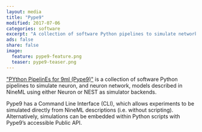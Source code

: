 ```yaml
---
layout: media
title: "Pype9"
modified: 2017-07-06
categories: software
excerpt: "A collection of software Python pipelines to simulate networks of neuron models described in 9ML"
ads: false
share: false
image:
  feature: pype9-feature.png
  teaser: pype9-teaser.png
---
```


["PYthon PipelinEs for 9ml (Pype9)"](http://github.com/NeuralEnsemble/pype9)
is a collection of software Python pipelines to simulate neuron, and
neuron network, models described in NineML using either Neuron or NEST
as simulator backends.

Pype9 has a Command Line Interface (CLI), which allows experiments to
be simulated directly from NineML descriptions (i.e. without scripting).
Alternatively, simulations can be embedded within Python scripts with
Pype9’s accessible Public API.